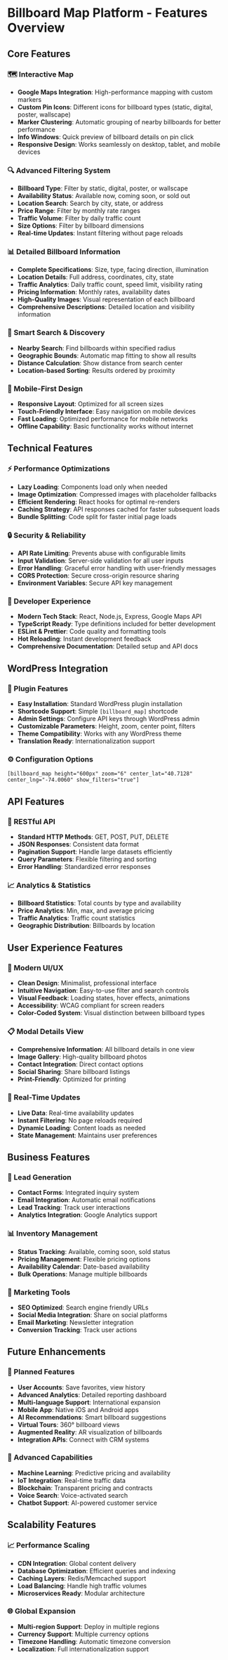 # Billboard Map Platform - Features Overview

## Core Features

### 🗺️ Interactive Map
- **Google Maps Integration**: High-performance mapping with custom markers
- **Custom Pin Icons**: Different icons for billboard types (static, digital, poster, wallscape)
- **Marker Clustering**: Automatic grouping of nearby billboards for better performance
- **Info Windows**: Quick preview of billboard details on pin click
- **Responsive Design**: Works seamlessly on desktop, tablet, and mobile devices

### 🔍 Advanced Filtering System
- **Billboard Type**: Filter by static, digital, poster, or wallscape
- **Availability Status**: Available now, coming soon, or sold out
- **Location Search**: Search by city, state, or address
- **Price Range**: Filter by monthly rate ranges
- **Traffic Volume**: Filter by daily traffic count
- **Size Options**: Filter by billboard dimensions
- **Real-time Updates**: Instant filtering without page reloads

### 📊 Detailed Billboard Information
- **Complete Specifications**: Size, type, facing direction, illumination
- **Location Details**: Full address, coordinates, city, state
- **Traffic Analytics**: Daily traffic count, speed limit, visibility rating
- **Pricing Information**: Monthly rates, availability dates
- **High-Quality Images**: Visual representation of each billboard
- **Comprehensive Descriptions**: Detailed location and visibility information

### 🎯 Smart Search & Discovery
- **Nearby Search**: Find billboards within specified radius
- **Geographic Bounds**: Automatic map fitting to show all results
- **Distance Calculation**: Show distance from search center
- **Location-based Sorting**: Results ordered by proximity

### 📱 Mobile-First Design
- **Responsive Layout**: Optimized for all screen sizes
- **Touch-Friendly Interface**: Easy navigation on mobile devices
- **Fast Loading**: Optimized performance for mobile networks
- **Offline Capability**: Basic functionality works without internet

## Technical Features

### ⚡ Performance Optimizations
- **Lazy Loading**: Components load only when needed
- **Image Optimization**: Compressed images with placeholder fallbacks
- **Efficient Rendering**: React hooks for optimal re-renders
- **Caching Strategy**: API responses cached for faster subsequent loads
- **Bundle Splitting**: Code split for faster initial page loads

### 🔒 Security & Reliability
- **API Rate Limiting**: Prevents abuse with configurable limits
- **Input Validation**: Server-side validation for all user inputs
- **Error Handling**: Graceful error handling with user-friendly messages
- **CORS Protection**: Secure cross-origin resource sharing
- **Environment Variables**: Secure API key management

### 🔧 Developer Experience
- **Modern Tech Stack**: React, Node.js, Express, Google Maps API
- **TypeScript Ready**: Type definitions included for better development
- **ESLint & Prettier**: Code quality and formatting tools
- **Hot Reloading**: Instant development feedback
- **Comprehensive Documentation**: Detailed setup and API docs

## WordPress Integration

### 🔌 Plugin Features
- **Easy Installation**: Standard WordPress plugin installation
- **Shortcode Support**: Simple `[billboard_map]` shortcode
- **Admin Settings**: Configure API keys through WordPress admin
- **Customizable Parameters**: Height, zoom, center point, filters
- **Theme Compatibility**: Works with any WordPress theme
- **Translation Ready**: Internationalization support

### ⚙️ Configuration Options
```
[billboard_map height="600px" zoom="6" center_lat="40.7128" center_lng="-74.0060" show_filters="true"]
```

## API Features

### 📡 RESTful API
- **Standard HTTP Methods**: GET, POST, PUT, DELETE
- **JSON Responses**: Consistent data format
- **Pagination Support**: Handle large datasets efficiently
- **Query Parameters**: Flexible filtering and sorting
- **Error Handling**: Standardized error responses

### 📈 Analytics & Statistics
- **Billboard Statistics**: Total counts by type and availability
- **Price Analytics**: Min, max, and average pricing
- **Traffic Analytics**: Traffic count statistics
- **Geographic Distribution**: Billboards by location

## User Experience Features

### 🎨 Modern UI/UX
- **Clean Design**: Minimalist, professional interface
- **Intuitive Navigation**: Easy-to-use filter and search controls
- **Visual Feedback**: Loading states, hover effects, animations
- **Accessibility**: WCAG compliant for screen readers
- **Color-Coded System**: Visual distinction between billboard types

### 📋 Modal Details View
- **Comprehensive Information**: All billboard details in one view
- **Image Gallery**: High-quality billboard photos
- **Contact Integration**: Direct contact options
- **Social Sharing**: Share billboard listings
- **Print-Friendly**: Optimized for printing

### 🔄 Real-Time Updates
- **Live Data**: Real-time availability updates
- **Instant Filtering**: No page reloads required
- **Dynamic Loading**: Content loads as needed
- **State Management**: Maintains user preferences

## Business Features

### 💼 Lead Generation
- **Contact Forms**: Integrated inquiry system
- **Email Integration**: Automatic email notifications
- **Lead Tracking**: Track user interactions
- **Analytics Integration**: Google Analytics support

### 📊 Inventory Management
- **Status Tracking**: Available, coming soon, sold status
- **Pricing Management**: Flexible pricing options
- **Availability Calendar**: Date-based availability
- **Bulk Operations**: Manage multiple billboards

### 🎯 Marketing Tools
- **SEO Optimized**: Search engine friendly URLs
- **Social Media Integration**: Share on social platforms
- **Email Marketing**: Newsletter integration
- **Conversion Tracking**: Track user actions

## Future Enhancements

### 🚀 Planned Features
- **User Accounts**: Save favorites, view history
- **Advanced Analytics**: Detailed reporting dashboard
- **Multi-language Support**: International expansion
- **Mobile App**: Native iOS and Android apps
- **AI Recommendations**: Smart billboard suggestions
- **Virtual Tours**: 360° billboard views
- **Augmented Reality**: AR visualization of billboards
- **Integration APIs**: Connect with CRM systems

### 🔮 Advanced Capabilities
- **Machine Learning**: Predictive pricing and availability
- **IoT Integration**: Real-time traffic data
- **Blockchain**: Transparent pricing and contracts
- **Voice Search**: Voice-activated search
- **Chatbot Support**: AI-powered customer service

## Scalability Features

### 📈 Performance Scaling
- **CDN Integration**: Global content delivery
- **Database Optimization**: Efficient queries and indexing
- **Caching Layers**: Redis/Memcached support
- **Load Balancing**: Handle high traffic volumes
- **Microservices Ready**: Modular architecture

### 🌐 Global Expansion
- **Multi-region Support**: Deploy in multiple regions
- **Currency Support**: Multiple currency options
- **Timezone Handling**: Automatic timezone conversion
- **Localization**: Full internationalization support
